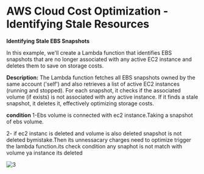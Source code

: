 # AWS Cloud Cost Optimization - Identifying Stale Resources

**Identifying Stale EBS Snapshots**

In this example, we'll create a Lambda function that identifies EBS snapshots that are no longer associated with any active EC2 
instance and deletes them to save on storage costs.


**Description:**
The Lambda function fetches all EBS snapshots owned by the same account ('self') and also retrieves a list of active EC2 instances 
(running and stopped). For each snapshot, it checks if the associated volume (if exists) is not associated with any active instance. 
If it finds a stale snapshot, it deletes it, effectively optimizing storage costs.

**condition**
1-Ebs volume is connected with ec2 instance.Taking a snapshot of ebs volume.

2- if ec2 instanc is deleted and volume is also deleted snapshot is not deleted bymistake.Then its unnessacary charges need to 
   optimize trigger the lambda function.its check condition any snaphot is not match with volume ya instance its deleted


![3](https://github.com/user-attachments/assets/331d621b-d59b-4766-a05a-7d774feaead7)
